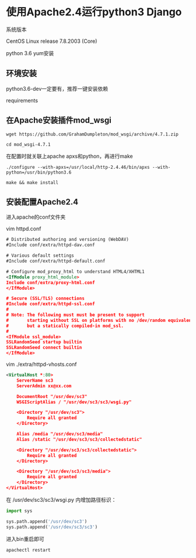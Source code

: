 # 使用Apache2.4运行python3 Django

系统版本

CentOS Linux release 7.8.2003 (Core)

python 3.6 yum安装

## 环境安装

python3.6-dev一定要有，推荐一键安装依赖

requirements

## 在Apache安装插件mod_wsgi

```shell
wget https://github.com/GrahamDumpleton/mod_wsgi/archive/4.7.1.zip

cd mod_wsgi-4.7.1
```

在配置时就关联上apache apxs和python，再进行make

```shell
./configure --with-apxs=/usr/local/http-2.4.46/bin/apxs --with-python=/usr/bin/python3.6

make && make install
```

## 安装配置Apache2.4

进入apache的conf文件夹

vim httpd.conf

```xml
# Distributed authoring and versioning (WebDAV)
#Include conf/extra/httpd-dav.conf

# Various default settings
#Include conf/extra/httpd-default.conf

# Configure mod_proxy_html to understand HTML4/XHTML1
<IfModule proxy_html_module>
Include conf/extra/proxy-html.conf
</IfModule>

# Secure (SSL/TLS) connections
#Include conf/extra/httpd-ssl.conf
#
# Note: The following must must be present to support
#       starting without SSL on platforms with no /dev/random equivalent
#       but a statically compiled-in mod_ssl.
#
<IfModule ssl_module>
SSLRandomSeed startup builtin
SSLRandomSeed connect builtin
</IfModule>

```

vim ./extra/httpd-vhosts.conf

```xml
<VirtualHost *:80>
    ServerName sc3
    ServerAdmin xx@xx.com

    DocumentRoot "/usr/dev/sc3"
    WSGIScriptAlias / "/usr/dev/sc3/sc3/wsgi.py"

    <Directory "/usr/dev/sc3">
        Require all granted
    </Directory>

    Alias /media "/usr/dev/sc3/media"
    Alias /static "/usr/dev/sc3/sc3/collectedstatic"

    <Directory "/usr/dev/sc3/sc3/collectedstatic">
        Require all granted
    </Directory>

    <Directory "/usr/dev/sc3/sc3/media">
        Require all granted
    </Directory>
</VirtualHost>

```

在 /usr/dev/sc3/sc3/wsgi.py 内增加路径标识：

```python
import sys

sys.path.append('/usr/dev/sc3')
sys.path.append('/usr/dev/sc3/sc3')
```

进入bin重启即可

```shell
apachectl restart

```



